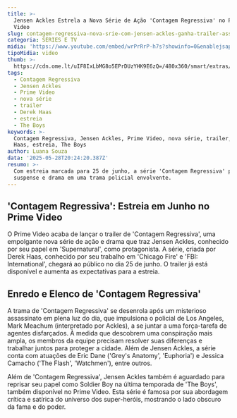 ```yaml
---
title: >-
  Jensen Ackles Estrela a Nova Série de Ação 'Contagem Regressiva' no Prime
  Video
slug: contagem-regressiva-nova-srie-com-jensen-ackles-ganha-trailer-assista
categoria: SÉRIES E TV
midia: 'https://www.youtube.com/embed/wrPrRrP-h7s?showinfo=0&enablejsapi=1'
tipoMidia: video
thumb: >-
  https://cdn.ome.lt/uIF8IxLbMG8o5EPrDUzYHK9E6zQ=/480x360/smart/extras/conteudos/countdown.webp
tags:
  - Contagem Regressiva
  - Jensen Ackles
  - Prime Video
  - nova série
  - trailer
  - Derek Haas
  - estreia
  - The Boys
keywords: >-
  Contagem Regressiva, Jensen Ackles, Prime Video, nova série, trailer, Derek
  Haas, estreia, The Boys
author: Luana Souza
data: '2025-05-28T20:24:20.387Z'
resumo: >-
  Com estreia marcada para 25 de junho, a série 'Contagem Regressiva' promete
  suspense e drama em uma trama policial envolvente.
---
```


## 'Contagem Regressiva': Estreia em Junho no Prime Video

O Prime Video acaba de lançar o trailer de 'Contagem Regressiva', uma empolgante nova série de ação e drama que traz Jensen Ackles, conhecido por seu papel em 'Supernatural', como protagonista. A série, criada por Derek Haas, conhecido por seu trabalho em 'Chicago Fire' e 'FBI: International', chegará ao público no dia 25 de junho. O trailer já está disponível e aumenta as expectativas para a estreia.

## Enredo e Elenco de 'Contagem Regressiva'

A trama de 'Contagem Regressiva' se desenrola após um misterioso assassinato em plena luz do dia, que impulsiona o policial de Los Angeles, Mark Meachum (interpretado por Ackles), a se juntar a uma força-tarefa de agentes disfarçados. À medida que descobrem uma conspiração mais ampla, os membros da equipe precisam resolver suas diferenças e trabalhar juntos para proteger a cidade. Além de Jensen Ackles, a série conta com atuações de Eric Dane ('Grey's Anatomy', 'Euphoria') e Jessica Camacho ('The Flash', 'Watchmen'), entre outros.

Além de 'Contagem Regressiva', Jensen Ackles também é aguardado para reprisar seu papel como Soldier Boy na última temporada de 'The Boys', também disponível no Prime Video. Esta série é famosa por sua abordagem crítica e satírica do universo dos super-heróis, mostrando o lado obscuro da fama e do poder.
